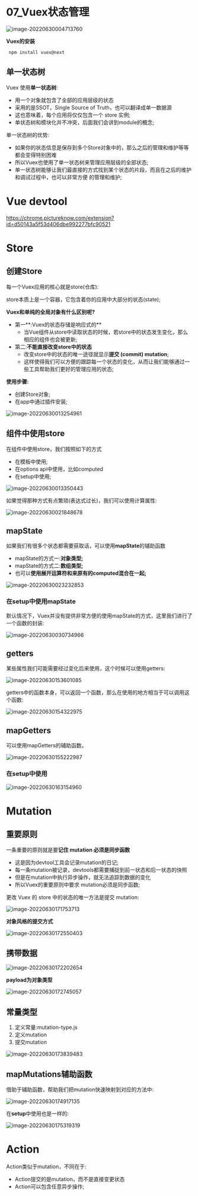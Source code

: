 # 07_Vuex状态管理

![image-20220630004713760](https://wsp-typora.oss-cn-hangzhou.aliyuncs.com/images/202206300047793.png)

**Vuex的安装**

```
 npm install vuex@next
```

## 单一状态树

Vuex 使用**单一状态树**:

- 用一个对象就包含了全部的应用层级的状态
- 采用的是SSOT，Single Source of Truth，也可以翻译成单一数据源
- 这也意味着，每个应用将仅仅包含一个 store 实例;
- 单状态树和模块化并不冲突，后面我们会讲到module的概念;

单一状态树的优势:

- 如果你的状态信息是保存到多个Store对象中的，那么之后的管理和维护等等都会变得特别困难
- 所以Vuex也使用了单一状态树来管理应用层级的全部状态;
- 单一状态树能够让我们最直接的方式找到某个状态的片段，而且在之后的维护和调试过程中，也可以非常方便 的管理和维护;

# Vue devtool

https://chrome.pictureknow.com/extension?id=d50143a5f53d406dbe992277bfc90521

# Store

## 创建Store

每一个Vuex应用的核心就是store(仓库):

store本质上是一个容器，它包含着你的应用中大部分的状态(state);

 **Vuex和单纯的全局对象有什么区别呢?** 

- 第一**:Vuex的状态存储是响应式的**
  - 当Vue组件从store中读取状态的时候，若store中的状态发生变化，那么相应的组件也会被更新;
- 第二:**不能直接改变store中的状态**
  - 改变store中的状态的唯一途径就显示**提交 (commit) mutation**;
  - 这样使得我们可以方便的跟踪每一个状态的变化，从而让我们能够通过一些工具帮助我们更好的管理应用的状态;

**使用步骤:**

- 创建Store对象;
- 在app中通过插件安装;

![image-20220630013254961](https://wsp-typora.oss-cn-hangzhou.aliyuncs.com/images/202206300132996.png)

## 组件中使用store

 在组件中使用store，我们按照如下的方式

- 在模板中使用;
- 在options api中使用，比如computed
- 在setup中使用;

![image-20220630013350443](https://wsp-typora.oss-cn-hangzhou.aliyuncs.com/images/202206300133468.png)

如果觉得那种方式有点繁琐(表达式过长)，我们可以使用计算属性:

![image-20220630021848678](https://wsp-typora.oss-cn-hangzhou.aliyuncs.com/images/202206300218710.png)

## mapState

如果我们有很多个状态都需要获取话，可以使用**mapState**的辅助函数

- mapState的方式一:**对象类型;**
- mapState的方式二:**数组类型;**
- 也可以**使用展开运算符和来原有的computed混合在一起;**

![image-20220630023232853](https://wsp-typora.oss-cn-hangzhou.aliyuncs.com/images/202206300232880.png)

### 在setup中使用mapState

默认情况下，Vuex并没有提供非常方便的使用mapState的方式，这里我们进行了一个函数的封装:

![image-20220630030734966](https://wsp-typora.oss-cn-hangzhou.aliyuncs.com/images/202206300307996.png)

## getters

某些属性我们可能需要经过变化后来使用，这个时候可以使用getters:

![image-20220630153601085](https://wsp-typora.oss-cn-hangzhou.aliyuncs.com/images/202206301536138.png)

getters中的函数本身，可以返回一个函数，那么在使用的地方相当于可以调用这个函数:

![image-20220630154322975](https://wsp-typora.oss-cn-hangzhou.aliyuncs.com/images/202206301543014.png)

## mapGetters

可以使用mapGetters的辅助函数。

![image-20220630155222987](https://wsp-typora.oss-cn-hangzhou.aliyuncs.com/images/202206301552020.png)

###  在setup中使用

![image-20220630163154960](https://wsp-typora.oss-cn-hangzhou.aliyuncs.com/images/202206301631004.png)



# Mutation

## 重要原则

一条重要的原则就是要**记住 mutation 必须是同步函数**

- 这是因为devtool工具会记录mutation的日记;
- 每一条mutation被记录，devtools都需要捕捉到前一状态和后一状态的快照
- 但是在mutation中执行异步操作，就无法追踪到数据的变化
- 所以Vuex的重要原则中要求 mutation必须是同步函数;



更改 Vuex 的 store 中的状态的唯一方法是提交 mutation:

![image-20220630171753713](https://wsp-typora.oss-cn-hangzhou.aliyuncs.com/images/202206301717750.png)

**对象风格的提交方式**

![image-20220630172550403](https://wsp-typora.oss-cn-hangzhou.aliyuncs.com/images/202206301725460.png)



## 携带数据

![image-20220630172202654](https://wsp-typora.oss-cn-hangzhou.aliyuncs.com/images/202206301722696.png)

**payload为对象类型**

![image-20220630172745057](https://wsp-typora.oss-cn-hangzhou.aliyuncs.com/images/202206301727096.png)



## 常量类型

1. 定义常量:mutation-type.js
2. 定义mutation
3. 提交mutation

![image-20220630173839483](https://wsp-typora.oss-cn-hangzhou.aliyuncs.com/images/202206301738528.png)



## mapMutations辅助函数

借助于辅助函数，帮助我们把mutation快速映射到对应的方法中:

![image-20220630174917135](https://wsp-typora.oss-cn-hangzhou.aliyuncs.com/images/202206301749189.png)

在**setup**中使用也是一样的:

![image-20220630175319319](https://wsp-typora.oss-cn-hangzhou.aliyuncs.com/images/202206301753363.png)

# Action

Action类似于mutation，不同在于:

- Action提交的是mutation，而不是直接变更状态
- Action可以包含任意异步操作;

